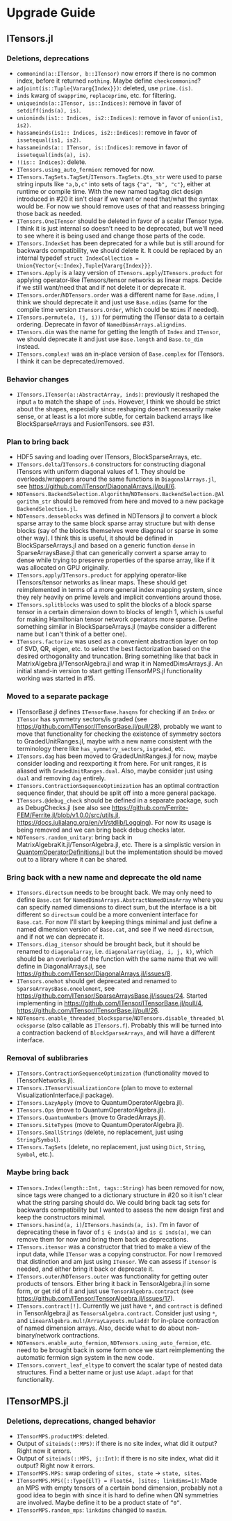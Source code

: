 # Upgrade Guide

## ITensors.jl

### Deletions, deprecations

- `commonind(a::ITensor, b::ITensor)` now errors if there is no common index, before it returned `nothing`. Maybe define `checkcommonind`?
- `adjoint(is::Tuple{Vararg{Index}})`: deleted, use `prime.(is)`.
- `inds` kwarg of `swapprime`, `replaceprime`, etc. for filtering.
- `uniqueinds(a::ITensor, is::Indices)`: remove in favor of `setdiff(inds(a), is)`.
- `unioninds(is1:: Indices, is2::Indices)`: remove in favor of `union(is1, is2)`.
- `hassameinds(is1:: Indices, is2::Indices)`: remove in favor of `issetequal(is1, is2)`.
- `hassameinds(a:: ITensor, is::Indices)`: remove in favor of `issetequal(inds(a), is)`.
- `!(is:: Indices)`: delete.
- `ITensors.using_auto_fermion`: removed for now.
- `ITensors.TagSets.TagSet`/`ITensors.TagSets.@ts_str` were used to parse string inputs like `"a,b,c"` into sets of tags `{"a", "b", "c"}`, either at runtime or compile time. With the new named tag/tag dict design introduced in #20 it isn't clear if we want or need that/what the syntax would be. For now we should remove uses of that and reassess bringing those back as needed.
- `ITensors.OneITensor` should be deleted in favor of a scalar ITensor type. I think it is just internal so doesn't need to be deprecated, but we'll need to see where it is being used and change those parts of the code.
- `ITensors.IndexSet` has been deprecated for a while but is still around for backwards compatibility, we should delete it. It could be replaced by an internal typedef `struct IndexCollection = Union{Vector{<:Index},Tuple{Vararg{Index}}}`.
- `ITensors.Apply` is a lazy version of `ITensors.apply`/`ITensors.product` for applying operator-like ITensors/tensor networks as linear maps. Decide if we still want/need that and if not delete it or deprecate it.
- `ITensors.order`/`NDTensors.order` was a different name for `Base.ndims`, I think we should deprecate it and just use `Base.ndims` (same for the compile time version `ITensors.Order`, which could be `NDims` if needed).
- `ITensors.permute(a, (j, i))` for permuting the ITensor data to a certain ordering. Deprecate in favor of `NamedDimsArrays.aligndims`.
- `ITensors.dim` was the name for getting the length of `Index` and `ITensor`, we should deprecate it and just use `Base.length` and `Base.to_dim` instead.
- `ITensors.complex!` was an in-place version of `Base.complex` for ITensors. I think it can be deprecated/removed.

### Behavior changes

- `ITensors.ITensor(a::AbstractArray, inds)`: previously it reshaped the input `a` to match the shape of `inds`. However, I think we should be strict about the shapes, especially since reshaping doesn't necessarily make sense, or at least is a lot more subtle, for certain backend arrays like BlockSparseArrays and FusionTensors. see #31.

### Plan to bring back

- HDF5 saving and loading over ITensors, BlockSparseArrays, etc.
- `ITensors.delta`/`ITensors.δ` constructors for constructing diagonal ITensors with uniform diagonal values of 1. They should be overloads/wrappers around the same functions in `DiagonalArrays.jl`, see https://github.com/ITensor/DiagonalArrays.jl/pull/6.
- `NDTensors.BackendSelection.Algorithm`/`NDTensors.BackendSelection.@Algorithm_str` should be removed from here and moved to a new package `BackendSelection.jl`.
- `NDTensors.denseblocks` was defined in NDTensors.jl to convert a block sparse array to the same block sparse array structure but with dense blocks (say of the blocks themselves were diagonal or sparse in some other way). I think this is useful, it should be defined in BlockSparseArrays.jl and based on a generic function `dense` in SparseArraysBase.jl that can generically convert a sparse array to dense while trying to preserve properties of the sparse array, like if it was allocated on GPU originally.
- `ITensors.apply`/`ITensors.product` for applying operator-like ITensors/tensor networks as linear maps. These should get reimplemented in terms of a more general index mapping system, since they rely heavily on prime levels and implicit conventions around those.
- `ITensors.splitblocks` was used to split the blocks of a block sparse tensor in a certain dimension down to blocks of length 1, which is useful for making Hamiltonian tensor network operators more sparse. Define something similar in BlockSparseArrays.jl (maybe consider a different name but I can't think of a better one).
- `ITensors.factorize` was used as a convenient abstraction layer on top of SVD, QR, eigen, etc. to select the best factorization based on the desired orthogonality and truncation. Bring something like that back in MatrixAlgebra.jl/TensorAlgebra.jl and wrap it in NamedDimsArrays.jl. An initial stand-in version to start getting ITensorMPS.jl functionality working was started in #15.

### Moved to a separate package

- ITensorBase.jl defines `ITensorBase.hasqns` for checking if an `Index` or `ITensor` has symmetry sectors/is graded (see https://github.com/ITensor/ITensorBase.jl/pull/28), probably we want to move that functionality for checking the existence of symmetry sectors to GradedUnitRanges.jl, maybe with a new name consistent with the terminology there like `has_symmetry_sectors`, `isgraded`, etc.
- `ITensors.dag` has been moved to GradedUnitRanges.jl for now, maybe consider loading and reexporting it from here. For unit ranges, it is aliased with `GradedUnitRanges.dual`. Also, maybe consider just using `dual` and removing `dag` entirely.
- `ITensors.ContractionSequenceOptimization` has an optimal contraction sequence finder, that should be split off into a more general package.
- `ITensors.@debug_check` should be defined in a separate package, such as DebugChecks.jl (see also see https://github.com/Ferrite-FEM/Ferrite.jl/blob/v1.0.0/src/utils.jl, https://docs.julialang.org/en/v1/stdlib/Logging). For now its usage is being removed and we can bring back debug checks later.
- `NDTensors.random_unitary`: bring back in MatrixAlgebraKit.jl/TensorAlgebra.jl, etc. There is a simplistic version in [QuantomOperatorDefinitions.jl](https://github.com/ITensor/QuantumOperatorDefinitions.jl/pull/14) but the implementation should be moved out to a library where it can be shared.

### Bring back with a new name and deprecate the old name

- `ITensors.directsum` needs to be brought back. We may only need to define `Base.cat` for `NamedDimsArrays.AbstractNamedDimsArray` where you can specify named dimensions to direct sum, but the interface is a bit different so `directsum` could be a more convenient interface for `Base.cat`. For now I'll start by keeping things minimal and just define a named dimension version of `Base.cat`, and see if we need `directsum`, and if not we can deprecate it.
- `ITensors.diag_itensor` should be brought back, but it should be renamed to `diagonalarray`, i.e. `diagonalarray(diag, i, j, k)`, which should be an overload of the function with the same name that we will define in DiagonalArrays.jl, see https://github.com/ITensor/DiagonalArrays.jl/issues/8.
- `ITensors.onehot` should get deprecated and renamed to `SparseArraysBase.oneelement`, see https://github.com/ITensor/SparseArraysBase.jl/issues/24. Started implementing in https://github.com/ITensor/ITensorBase.jl/pull/4, https://github.com/ITensor/ITensorBase.jl/pull/26.
- `NDTensors.enable_threaded_blocksparse`/`NDTensors.disable_threaded_blocksparse` (also callable as `ITensors.f`). Probably this will be turned into a contraction backend of `BlockSparseArrays`, and will have a different interface.

### Removal of sublibraries

- `ITensors.ContractionSequenceOptimization` (functionality moved to ITensorNetworks.jl).
- `ITensors.ITensorVisualizationCore` (plan to move to external VisualizationInterface.jl package).
- `ITensors.LazyApply` (move to QuantumOperatorAlgebra.jl).
- `ITensors.Ops` (move to QuantumOperatorAlgebra.jl).
- `ITensors.QuantumNumbers` (move to GradedArrays.jl).
- `ITensors.SiteTypes` (move to QuantumOperatorAlgebra.jl).
- `ITensors.SmallStrings` (delete, no replacement, just using `String`/`Symbol`).
- `ITensors.TagSets` (delete, no replacement, just using `Dict`, `String`, `Symbol`, etc.).

### Maybe bring back

- `ITensors.Index(length::Int, tags::String)` has been removed for now, since tags were changed to a dictionary structure in #20 so it isn't clear what the string parsing should do. We could bring back tag sets for backwards compatibility but I wanted to assess the new design first and keep the constructors minimal.
- `ITensors.hasind(a, i)`/`ITensors.hasinds(a, is)`. I'm in favor of deprecating these in favor of `i ∈ inds(a)` and `is ⊆ inds(a)`, we can remove them for now and bring them back as deprecations.
- `ITensors.itensor` was a constructor that tried to make a view of the input data, while `ITensor` was a copying constructor. For now I removed that distinction and am just using `ITensor`. We can assess if `itensor` is needed, and either bring it back or deprecate it.
- `ITensors.outer`/`NDTensors.outer` was functionality for getting outer products of tensors. Either bring it back in TensorAlgebra.jl in some form, or get rid of it and just use `TensorAlgebra.contract` (see https://github.com/ITensor/TensorAlgebra.jl/issues/17).
- `ITensors.contract[!]`. Currently we just have `*`, and `contract` is defined in TensorAlgebra.jl as `TensorsAlgebra.contract`. Consider just using `*`, and `LinearAlgebra.mul!`/`ArrayLayouts.muladd!` for in-place contraction of named dimension arrays. Also, decide what to do about non-binary/network contractions.
- `NDTensors.enable_auto_fermion`, `NDTensors.using_auto_fermion`, etc. need to be brought back in some form once we start reimplementing the automatic fermion sign system in the new code.
- `ITensors.convert_leaf_eltype` to convert the scalar type of nested data structures. Find a better name or just use `Adapt.adapt` for that functionality.

## ITensorMPS.jl

### Deletions, deprecations, changed behavior

- `ITensorMPS.productMPS`: deleted.
- Output of `siteinds(::MPS)`: if there is no site index, what did it output? Right now it errors.
- Output of `siteinds(::MPS, j::Int)`: if there is no site index, what did it output? Right now it errors.
- `ITensorMPS.MPS:` swap ordering of `sites, state` -> `state, sites`.
- `ITensorMPS.MPS([::Type{ElT} = Float64, ]sites; linkdims=1)`: Made an MPS with empty tensors of a certain bond dimension, probably not a good idea to begin with since it is hard to define when QN symmetries are involved. Maybe define it to be a product state of `”0”`.
- `ITensorMPS.random_mps`: `linkdims` changed to `maxdim`.
